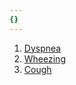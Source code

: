 ```yaml
---
{}
---
```

   
1. [Dyspnea](../../Pulmonary%20Medicine/12.%20Pulmonary%20Symptoms/Signs%20%26%20Symptoms/Dyspnea.md)   
2. [Wheezing](../../Pulmonary%20Medicine/12.%20Pulmonary%20Symptoms/Signs%20%26%20Symptoms/Wheezing.md)   
3. [Cough](../../Pulmonary%20Medicine/12.%20Pulmonary%20Symptoms/Signs%20%26%20Symptoms/Cough.md)